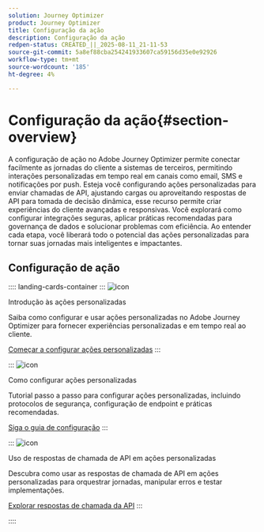 ```yaml
---
solution: Journey Optimizer
product: Journey Optimizer
title: Configuração da ação
description: Configuração da ação
redpen-status: CREATED_||_2025-08-11_21-11-53
source-git-commit: 5a8ef88cba254241933607ca59156d35e0e92926
workflow-type: tm+mt
source-wordcount: '185'
ht-degree: 4%

---
```



# Configuração da ação{#section-overview}

A configuração de ação no Adobe Journey Optimizer permite conectar facilmente as jornadas do cliente a sistemas de terceiros, permitindo interações personalizadas em tempo real em canais como email, SMS e notificações por push. Esteja você configurando ações personalizadas para enviar chamadas de API, ajustando cargas ou aproveitando respostas de API para tomada de decisão dinâmica, esse recurso permite criar experiências do cliente avançadas e responsivas. Você explorará como configurar integrações seguras, aplicar práticas recomendadas para governança de dados e solucionar problemas com eficiência. Ao entender cada etapa, você liberará todo o potencial das ações personalizadas para tornar suas jornadas mais inteligentes e impactantes.

## Configuração de ação

:::: landing-cards-container
:::
![icon](https://cdn.experienceleague.adobe.com/icons/circle-play.svg)

Introdução às ações personalizadas

Saiba como configurar e usar ações personalizadas no Adobe Journey Optimizer para fornecer experiências personalizadas e em tempo real ao cliente.

[Começar a configurar ações personalizadas](../using/action/action.md)
:::

:::
![icon](https://cdn.experienceleague.adobe.com/icons/gear.svg)

Como configurar ações personalizadas

Tutorial passo a passo para configurar ações personalizadas, incluindo protocolos de segurança, configuração de endpoint e práticas recomendadas.

[Siga o guia de configuração](../using/action/about-custom-action-configuration.md)
:::

:::
![icon](https://cdn.experienceleague.adobe.com/icons/code-branch.svg)

Uso de respostas de chamada de API em ações personalizadas

Descubra como usar as respostas de chamada de API em ações personalizadas para orquestrar jornadas, manipular erros e testar implementações.

[Explorar respostas de chamada da API](../using/action/action-response.md)
:::

::::
